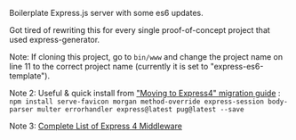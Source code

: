 Boilerplate Express.js server with some es6 updates. 

Got tired of rewriting this for every single proof-of-concept project that used express-generator.

Note: If cloning this project, go to `bin/www` and change the project name on line 11 to the correct project name (currently it is set to "express-es6-template").

Note 2: Useful & quick install from ["Moving to Express4" migration guide](https://expressjs.com/en/guide/migrating-4.html#example-migration) : `npm install serve-favicon morgan method-override express-session body-parser multer errorhandler express@latest pug@latest --save`

Note 3: [Complete List of Express 4 Middleware](https://github.com/senchalabs/connect#middleware)
